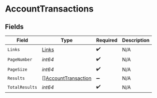 # AccountTransactions


## Fields

| Field                                                             | Type                                                              | Required                                                          | Description                                                       |
| ----------------------------------------------------------------- | ----------------------------------------------------------------- | ----------------------------------------------------------------- | ----------------------------------------------------------------- |
| `Links`                                                           | [Links](../../models/shared/links.md)                             | :heavy_check_mark:                                                | N/A                                                               |
| `PageNumber`                                                      | *int64*                                                           | :heavy_check_mark:                                                | N/A                                                               |
| `PageSize`                                                        | *int64*                                                           | :heavy_check_mark:                                                | N/A                                                               |
| `Results`                                                         | [][AccountTransaction](../../models/shared/accounttransaction.md) | :heavy_minus_sign:                                                | N/A                                                               |
| `TotalResults`                                                    | *int64*                                                           | :heavy_check_mark:                                                | N/A                                                               |